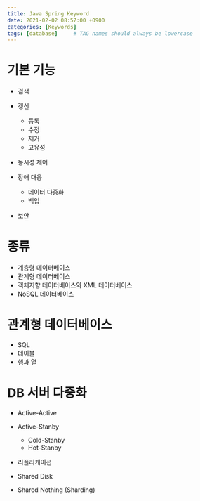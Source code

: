 ```yaml
---
title: Java Spring Keyword
date: 2021-02-02 08:57:00 +0900
categories: [Keywords]
tags: [database]     # TAG names should always be lowercase
---
```


# 기본 기능

- 검색
- 갱신
  - 등록
  - 수정
  - 제거
  - 고유성

- 동시성 제어
- 장애 대응
  - 데이터 다중화
  - 백업

- 보안

# 종류

- 계층형 데이터베이스
- 관계형 데이터베이스
- 객체지향 데이터베이스와 XML 데이터베이스
- NoSQL 데이터베이스

# 관계형 데이터베이스

- SQL
- 테이블
- 행과 열


# DB 서버 다중화

- Active-Active
- Active-Stanby
  - Cold-Stanby
  - Hot-Stanby

- 리플리케이션
- Shared Disk
- Shared Nothing (Sharding)

